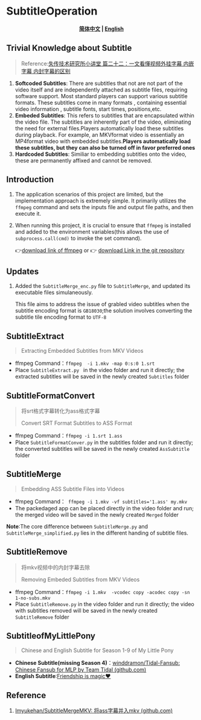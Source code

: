 # SubtitleOperation

<div align = 'center' font = 'bold'>
    <b>
            <a href='./Readme.md'>简体中文</a> | <a href='./Readme_en.md'>English</a>
    </b>
</div>

## Trivial Knowledge about Subtitle

> Reference:[失传技术研究所小讲堂 篇二十二：一文看懂视频外挂字幕 内嵌字幕 内封字幕的区别](https://post.smzdm.com/p/a07mwv7z/)

1. **Softcoded Subtitles**: There are subtitles that not are not part of the video itself and are independently attached as subtitle files, requiring software support. Most standard players can support various subtitle formats. These subtitles come in many formats , containing essential video information , subtitle fonts, start times, positions,etc.
2. **Embeded Subtitles**: This refers to subtitles that are encapsulated within the video file. The subtitles are inherently part of the video, eliminating the need for external files.Players automatically load these subtitles during playback. For example, an MKVformat video is essentially an MP4format video with embedded subtitles.**Players automatically load these subtitles, but they can also be turned off in favor preferred ones**
3. **Hardcoded Subtitles**: Similiar to embedding subtitles onto the video, these are permanently affixed and cannot be removed.

## Introduction

1. The application scenarios of this project are limited, but the implementation approach is extremely simple. It primarily utilizes the `ffmpeg` command and sets the inputs file and output file paths, and then execute it.

1. When running this project, it is crucial to ensure that `ffmpeg` is installed and added to the environment variables(this allows the use of `subprocess.call(cmd)` to invoke the set command).

   :point_right:[download link of ffmpeg](https://www.ffmpeg.org/) or :point_right: [download Link in the git repository ](./ffmpeg-6.1-full_build.7z)

## Updates
1. Added the `SubtitleMerge_enc.py` file to `SubtitleMerge`, and updated its executable files simulaneously.

   This file aims to address the issue of grabled video subtitles when the subtitle encoding format is `GB18030`;the solution involves converting the subtitle tile encoding format to `UTF-8`
## SubtitleExtract

> Extracting Embedded Subtitles from MKV Videos

* ffmpeg Command：`ffmpeg  -i 1.mkv -map 0:s:0 1.srt`
* Place `SubtitleExtract.py ` in the video folder and run it directly; the extracted subtitles will be saved in the newly created `Subtitles` folder

## SubtitleFormatConvert

> 将srt格式字幕转化为ass格式字幕
>
> Convert SRT Format Subtitles to ASS Format

* ffmpeg Command：`ffmpeg -i 1.srt 1.ass`
* Place `SubtitleFormatConver.py` in the subtitles folder and run it directly; the converted subtitles will be saved in the newly created `AssSubtitle` folder

## SubtitleMerge

> Embedding ASS Subtitle Files into Videos 

* ffmpeg Command：` ffmpeg -i 1.mkv -vf subtitles='1.ass' my.mkv`
* The packedaged app can be placed directly in the video folder and run; the merged video will be saved in the newly created `Merged` folder

**Note**:The core difference between `SubtitleMerge.py` and `SubtitleMerge_simplified.py` lies in the different handing of subtitle files.

## SubtitleRemove

> 将mkv视频中的内封字幕去除
>
> Removing Embeded Subtitles from MKV Videos

* ffmpeg Command：`ffmpeg -i 1.mkv  -vcodec copy -acodec copy -sn 1-no-subs.mkv`
* Place `SubtitleRemove.py` in the video folder and run it directly; the video with subtitles removed will be saved in the newly created `SubtitleRemove` folder

## SubtitleofMyLittlePony

> Chinese and English Subtitle for Season 1-9 of My Little Pony 

- **Chinese Subtitle(missing Season 4)**：[winddramon/Tidal-Fansub: Chinese Fansub for MLP by Team Tidal (github.com)](https://github.com/winddramon/Tidal-Fansub)
- **English Subtitle**:[Friendship is magic:heart:](./SubtitleofMLP)

## Reference

1. [Imyukehan/SubtitleMergeMKV: 将ass字幕并入mkv (github.com)](https://github.com/Imyukehan/SubtitleMergeMKV)

